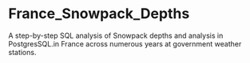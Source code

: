 # France_Snowpack_Depths
A step-by-step SQL analysis of Snowpack depths and analysis in PostgresSQL.in France across numerous years at government weather stations.
